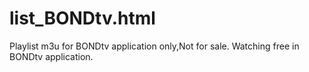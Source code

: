 # list_BONDtv.html
Playlist m3u for BONDtv application only,Not for sale. Watching free in BONDtv application.
